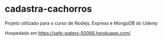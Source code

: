 # cadastra-cachorros
Projeto utilizado para o curso de Nodejs, Express e MongoDB do Udemy 

Hospedado em https://safe-waters-50066.herokuapp.com/
